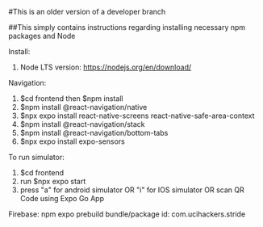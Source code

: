 #This is an older version of a developer branch

##This simply contains instructions regarding installing necessary npm packages and Node

Install:
1. Node LTS version: https://nodejs.org/en/download/

Navigation: 
1. $cd frontend then $npm install
2. $npm install @react-navigation/native
3. $npx expo install react-native-screens react-native-safe-area-context
4. $npm install @react-navigation/stack
5. $npm install @react-navigation/bottom-tabs
6. $npx expo install expo-sensors

To run simulator: 
1. $cd frontend
2. run $npx expo start
3. press "a" for android simulator OR "i" for IOS simulator OR scan QR Code using Expo Go App

Firebase:
npm expo prebuild
bundle/package id: com.ucihackers.stride
